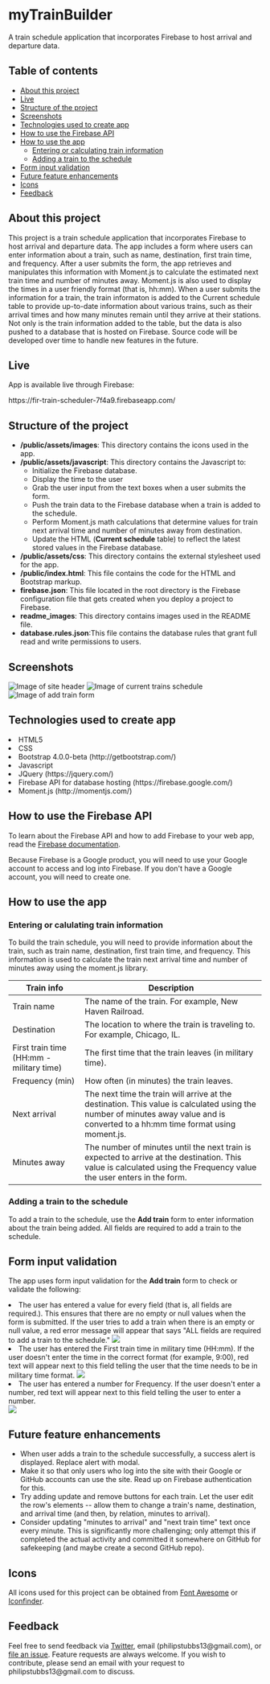 # myTrainBuilder
A train schedule application that incorporates Firebase to host arrival and departure data. 

## Table of contents
  * [About this project](#about-this-project)
  * [Live](#live)
  * [Structure of the project](#structure-of-project)
  * [Screenshots](#screenshots)
  * [Technologies used to create app](#technologies-used)
  * [How to use the Firebase API](#firebase-api)
  * [How to use the app](#how-to-use-app)
  	* [Entering or calculating train information](#train-info)
  	* [Adding a train to the schedule](#add-train)
  * [Form input validation](#form-validation)
  * [Future feature enhancements](#feature-enhancements)
  * [Icons](#icons)
  * [Feedback](#feedback)

## <a name="about-this-project"></a> About this project
<p>This project is a train schedule application that incorporates Firebase to host arrival and departure data. The app includes a form where users can enter information about a train, such as name, destination, first train time, and frequency. After a user submits the form, the app retrieves and manipulates this information with Moment.js to calculate the estimated next train time and number of minutes away. Moment.js is also used to display the times in a user friendly format (that is, hh:mm). When a user submits the information for a train, the train informaton is added to the Current schedule table to provide up-to-date information about various trains, such as their arrival times and how many minutes remain until they arrive at their stations. Not only is the train information added to the table, but the data is also pushed to a database that is hosted on Firebase. Source code will be developed over time to handle new features in the future.</p>

## <a name="live"></a> Live
<p>App is available live through Firebase:</p>
<p>https://fir-train-scheduler-7f4a9.firebaseapp.com/</p>

## <a name="structure-of-project"></a> Structure of the project
<ul>
<li> <b>/public/assets/images</b>: This directory contains the icons used in the app.</li>
<li> <b>/public/assets/javascript</b>: This directory contains the Javascript to:
	<ul>
		<li>Initialize the Firebase database.</li>
		<li>Display the time to the user</li>
		<li>Grab the user input from the text boxes when a user submits the form.</li> 
		<li>Push the train data to the Firebase database when a train is added to the schedule.</li>
		<li>Perform Moment.js math calculations that determine values for train next arrival time and number of minutes away from destination.</li>
		<li>Update the HTML (<b>Current schedule</b> table) to reflect the latest stored values in the Firebase database.</li>
	</ul>
</li>

<li><b>/public/assets/css</b>: This directory contains the external stylesheet used for the app.</li>
<li><b>/public/index.html</b>: This file contains the code for the HTML and Bootstrap markup.</li>
<li><b>firebase.json</b>: This file located in the root directory is the Firebase configuration file that gets created when you deploy a project to Firebase.</li>
<li><b>readme_images</b>: This directory contains images used in the README file.</li>
<li><b>database.rules.json</b>:This file contains the database rules that grant full read and write permissions to users.
</ul>

## <a name="screenshots"></a> Screenshots
![Image of site header](readme_images/site_header2.png)
![Image of current trains schedule](readme_images/current_train_schedule2.png)
![Image of add train form](readme_images/add_train_section2.png)


## <a name="technologies-used"></a> Technologies used to create app
<li>HTML5</li>
<li>CSS</li>
<li>Bootstrap 4.0.0-beta (http://getbootstrap.com/)</li>
<li>Javascript</li>
<li>JQuery (https://jquery.com/)</li>
<li>Firebase API for database hosting (https://firebase.google.com/)</li>
<li>Moment.js (http://momentjs.com/)</li>

## <a name="firebase-api"></a> How to use the Firebase API
<p>To learn about the Firebase API and how to add Firebase to your web app, read the <a href="https://firebase.google.com/docs/web/setup" target="_blank">Firebase documentation</a>.</p>
<p>Because Firebase is a Google product, you will need to use your Google account to access and log into Firebase. If you don't have a Google account, you will need to create one.</p>


## <a name="how-to-use-app"></a> How to use the app

### <a name="train-info"></a> Entering or calulating train information
To build the train schedule, you will need to provide information about the train, such as train name, destination, first train time, and frequency. This information is used to calculate the train next arrival time and number of minutes away using the moment.js library. 

Train info | Description
------------ | -------------
Train name | The name of the train. For example, New Haven Railroad.
Destination | The location to where the train is traveling to. For example, Chicago, IL.
First train time (HH:mm - military time) | The first time that the train leaves (in military time).
Frequency (min) | How often (in minutes) the train leaves.
Next arrival | The next time the train will arrive at the destination. This value is calculated using the number of minutes away value and is converted to a hh:mm time format using moment.js.
Minutes away | The number of minutes until the next train is expected to arrive at the destination. This value is calculated using the Frequency value the user enters in the form.

### <a name="add-train"></a> Adding a train to the schedule
<p>To add a train to the schedule, use the <b>Add train</b> form to enter information about the train being added. All fields are required to add a train to the schedule.

<!-- ### Removing a train from the schedule

### Updating the train schedule -->

## <a name="form-validation"></a> Form input validation
<p>The app uses form input validation for the <b>Add train</b> form to check or validate the following:</p>
	<li>The user has entered a value for every field (that is, all fields are required.). This ensures that there are no empty or null values when the form is submitted.
		If the user tries to add a train when there is an empty or null value, a red error message will appear that says "ALL fields are required to add a train to the schedule."
		<img src="readme_images/form_validation_example1.png">
	</li>
	<li>The user has entered the First train time in military time (HH:mm). If the user doesn't enter the time in the correct format (for example, 9:00), red text will appear next to this field telling the user that the time needs to be in military time format.
	<img src="readme_images/form_validation_example2.png">
	</li>
	<li>The user has entered a number for Frequency. If the user doesn't enter a number, red text will appear next to this field telling the user to enter a number.</li>
	<img src="readme_images/form_validation_example3.png">


## <a name="feature-enhancements"></a> Future feature enhancements
<ul>
	<li>When user adds a train to the schedule successfully, a success alert is displayed. Replace alert with modal.</li>
	<li>Make it so that only users who log into the site with their Google or GitHub accounts can use the site. Read up on Firebase authentication for this.</li>
	<li>Try adding update and remove buttons for each train. Let the user edit the row's elements -- allow them to change a train's name, destination, and arrival time (and then, by relation, minutes to arrival).</li>
	<li>Consider updating "minutes to arrival" and "next train time" text once every minute. This is significantly more challenging; only attempt this if completed the actual activity and committed it somewhere on GitHub for safekeeping (and maybe create a second GitHub repo).</li>
</ul>

## <a name="icons"></a> Icons
All icons used for this project can be obtained from <a href="http://fontawesome.io/icons/" target="_blank">Font Awesome</a> or <a href="https://www.iconfinder.com/" target="_blank">Iconfinder</a>.

## <a name="feedback"></a> Feedback
<p>Feel free to send feedback via <a href="https://twitter.com/iamPhilStubbs" target="_blank">Twitter</a>, email (philipstubbs13@gmail.com), or <a href="https://github.com/philipstubbs13/Firebase-Train-Scheduler/issues/" target="_blank">file an issue</a>. Feature requests are always welcome. If you wish to contribute, please send an email with your request to philipstubbs13@gmail.com to discuss.</p>


